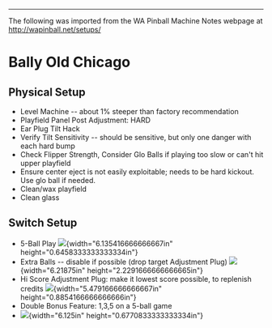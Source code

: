 ***
The following was imported from the WA Pinball Machine Notes webpage at http://wapinball.net/setups/
# Bally Old Chicago
## Physical Setup
-   Level Machine -- about 1% steeper than factory recommendation
-   Playfield Panel Post Adjustment: HARD
-   Ear Plug Tilt Hack
-   Verify Tilt Sensitivity -- should be sensitive, but only one danger with each hard bump
-   Check Flipper Strength, Consider Glo Balls if playing too slow or can't hit upper playfield
-   Ensure center eject is not easily exploitable; needs to be hard kickout. Use glo ball if needed.
-   Clean/wax playfield
-   Clean glass
## Switch Setup
-   5-Ball Play
    ![](media/image1.png){width="6.135416666666667in" height="0.6458333333333334in"}
-   Extra Balls -- disable if possible (drop target Adjustment Plug)
    ![](media/image2.png){width="6.21875in" height="2.2291666666666665in"}
-   Hi Score Adjustment Plug: make it lowest score possible, to replenish credits
    ![](media/image3.png){width="5.479166666666667in" height="0.8854166666666666in"}
-   Double Bonus Feature: 1,3,5 on a 5-ball game
-   ![](media/image4.png){width="6.125in" height="0.6770833333333334in"}
